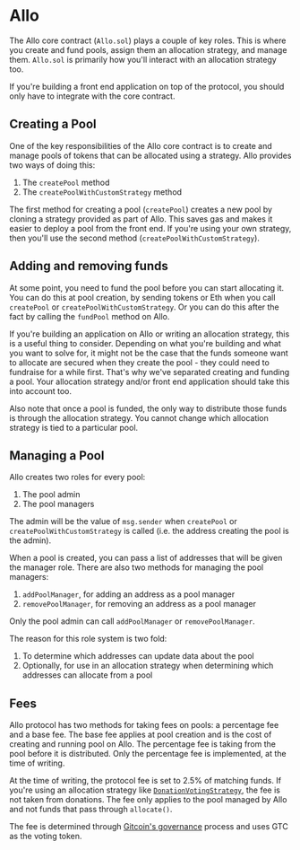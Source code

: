 # Allo

The Allo core contract (`Allo.sol`) plays a couple of key roles. This is where
you create and fund pools, assign them an allocation strategy, and manage them.
`Allo.sol` is primarily how you'll interact with an allocation strategy too.

If you're building a front end application on top of the protocol, you should
only have to integrate with the core contract.

## Creating a Pool

One of the key responsibilities of the Allo core contract is to create and
manage pools of tokens that can be allocated using a strategy. Allo provides two
ways of doing this:

1. The `createPool` method
2. The `createPoolWithCustomStrategy` method

The first method for creating a pool (`createPool`) creates a new pool by
cloning a strategy provided as part of Allo. This saves gas and makes it easier
to deploy a pool from the front end. If you're using your own strategy, then
you'll use the second method (`createPoolWithCustomStrategy`).

<!-- Further reading:

* [Working with Pools](/allo/working-with-pools)
* [Building on Allo](/allo/building-on-allo) -->

## Adding and removing funds

At some point, you need to fund the pool before you can start allocating it. You
can do this at pool creation, by sending tokens or Eth when you call
`createPool` or `createPoolWithCustomStrategy`. Or you can do this after the
fact by calling the `fundPool` method on Allo.

If you're building an application on Allo or writing an allocation strategy,
this is a useful thing to consider. Depending on what you're building and what
you want to solve for, it might not be the case that the funds someone want to
allocate are secured when they create the pool - they could need to fundraise
for a while first. That's why we've separated creating and funding a pool. Your
allocation strategy and/or front end application should take this into account
too.

Also note that once a pool is funded, the only way to distribute those funds is
through the allocation strategy. You cannot change which allocation strategy is
tied to a particular pool.

<!-- Further reading:

* [Working with Pools](/allo/working-with-pools)
* [Building on Allo](/allo/building-on-allo) -->

## Managing a Pool

Allo creates two roles for every pool:

1. The pool admin
2. The pool managers

The admin will be the value of `msg.sender` when `createPool` or
`createPoolWithCustomStrategy` is called (i.e. the address creating the pool is
the admin).

When a pool is created, you can pass a list of addresses that will be given the
manager role. There are also two methods for managing the pool managers:

1. `addPoolManager`, for adding an address as a pool manager
2. `removePoolManager`, for removing an address as a pool manager

Only the pool admin can call `addPoolManager` or `removePoolManager`.

The reason for this role system is two fold:

1. To determine which addresses can update data about the pool
2. Optionally, for use in an allocation strategy when determining which addresses can allocate from a pool

<!-- Further reading:

* [Pool Roles](/allo/pool-roles) -->

## Fees

Allo protocol has two methods for taking fees on pools: a percentage fee and
a base fee. The base fee applies at pool creation and is the cost of creating
and running pool on Allo. The percentage fee is taking from the pool before it
is distributed. Only the percentage fee is implemented, at the time of writing.

At the time of writing, the protocol fee is set to 2.5% of matching funds. If
you're using an allocation strategy like
[`DonationVotingStrategy`](https://github.com/allo-protocol/allo-v2/tree/main/contracts/strategies/donation-voting),
the fee is not taken from donations. The fee only applies to the pool managed by
Allo and not funds that pass through `allocate()`.

The fee is determined through [Gitcoin's
governance](https://gov.gitcoin.co/t/gitcoin-dao-governance-process-v3/10358)
process and uses GTC as the voting token.

<!-- Further reading:

* [Fees](/allo/fees) -->
